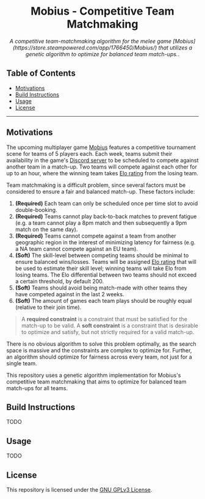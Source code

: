 <h1 align="center">
    Mobius - Competitive Team Matchmaking
</h1>

<p align="center">
    <i>A competitive team-matchmaking algorithm for the melee game [Mobius](https://store.steampowered.com/app/1766450/Mobius/) that utilizes a genetic algorithm to optimize for balanced team match-ups.</i>.
</p>

## Table of Contents

- [Motivations](#motivations)
- [Build Instructions](#build-instructions)
- [Usage](#usage)
- [License](#license)

<hr>

## Motivations

The upcoming multiplayer game [Mobius](https://store.steampowered.com/app/1766450/Mobius/) features a competitive
tournament scene for teams of 5 players each. Each week, teams submit their availability in the game's
[Discord server](https://discord.gg/H7D8CJPNxt) to be scheduled to compete against another team in a match-up.
Two teams will compete against each other for up to an hour, where the winning team takes
[Elo rating](https://en.wikipedia.org/wiki/Elo_rating_system) from the losing team.

Team matchmaking is a difficult problem, since several factors must be considered to ensure a fair and balanced
match-up. These factors include:

1. **(Required)** Each team can only be scheduled once per time slot to avoid double-booking.
2. **(Required)** Teams cannot play back-to-back matches to prevent fatigue (e.g. a team cannot play a 8pm match and
   then subsequently a 9pm match on the same day).
3. **(Required)** Teams cannot compete against a team from another geographic region in the interest of minimizing
   latency for fairness (e.g. a NA team cannot compete against an EU team).
4. **(Soft)** The skill-level between competing teams should be minimal to ensure balanced wins/losses. Teams will be
   assigned [Elo rating](https://en.wikipedia.org/wiki/Elo_rating_system) that will be used to estimate their skill
   level; winning teams will take Elo from losing teams. The Elo differential between two teams should not exceed a
   certain threshold, by default 200.
5. **(Soft)** Teams should avoid being match-made with other teams they have competed against in the last 2 weeks.
6. **(Soft)** The amount of games each team plays should be roughly equal (relative to their join time).

> A **required constraint** is a constraint that must be satisfied for the match-up to be valid. A **soft constraint**
> is a constraint that is desirable to optimize and satisfy, but not strictly required for a valid match-up.

There is no obvious algorithm to solve this problem optimally, as the search space is massive and the constraints are
complex to optimize for. Further, an algorithm should optimize for fairness across every team, not just for a single
team.

This repository uses a genetic algorithm implementation for Mobius's competitive team matchmaking that aims to optimize
for balanced team match-ups for all teams.

## Build Instructions

TODO

## Usage

TODO

## License

This repository is licensed under the [GNU GPLv3 License](LICENSE).
